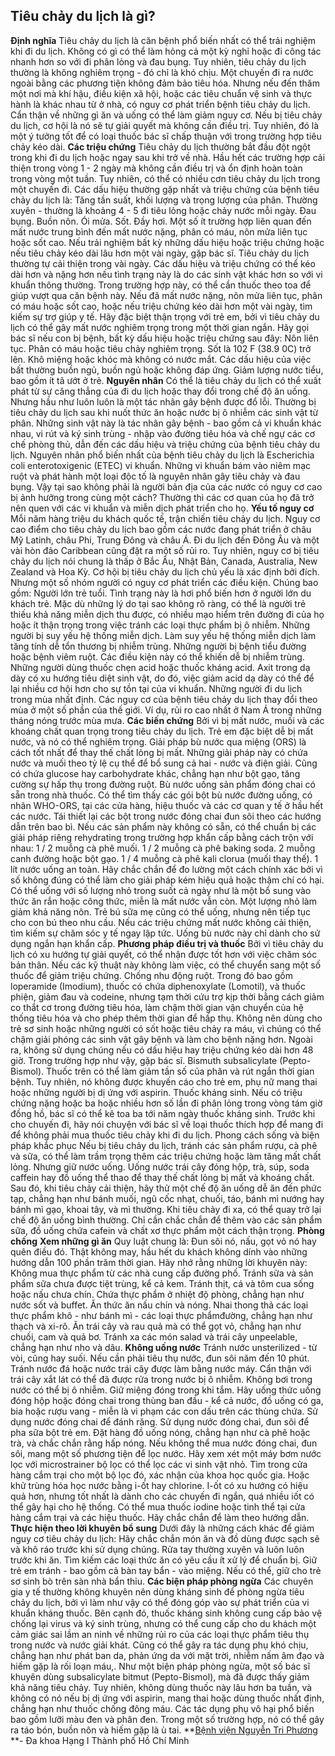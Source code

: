 ## Tiêu chảy du lịch là gì?

**Định nghĩa**
Tiêu chảy du lịch là căn bệnh phổ biến nhất có thể trải nghiệm khi đi du lịch. Không có gì có thể làm hỏng cả một kỳ nghỉ hoặc đi công tác nhanh hơn so với đi phân lỏng và đau bụng. Tuy nhiên, tiêu chảy du lịch thường là không nghiêm trọng - đó chỉ là khó chịu.
Một chuyến đi ra nước ngoài bằng các phương tiện không đảm bảo tiêu hóa. Nhưng nếu đến thăm một nơi mà khí hậu, điều kiện xã hội, hoặc các tiêu chuẩn vệ sinh và thực hành là khác nhau từ ở nhà, có nguy cơ phát triển bệnh tiêu chảy du lịch.
Cẩn thận về những gì ăn và uống có thể làm giảm nguy cơ. Nếu bị tiêu chảy du lịch, cơ hội là nó sẽ tự giải quyết mà không cần điều trị. Tuy nhiên, đó là một ý tưởng tốt để có loại thuốc bác sĩ chấp thuận với trong trường hợp tiêu chảy kéo dài.
**Các triệu chứng**
Tiêu chảy du lịch thường bắt đầu đột ngột trong khi đi du lịch hoặc ngay sau khi trở về nhà. Hầu hết các trường hợp cải thiện trong vòng 1 - 2 ngày mà không cần điều trị và ổn định hoàn toàn trong vòng một tuần. Tuy nhiên, có thể có nhiều cơn tiêu chảy du lịch trong một chuyến đi.
Các dấu hiệu thường gặp nhất và triệu chứng của bệnh tiêu chảy du lịch là:
Tăng tần suất, khối lượng và trọng lượng của phân.
Thường xuyên - thường là khoảng 4 - 5 đi tiêu lỏng hoặc chảy nước mỗi ngày.
Đau bụng.
Buồn nôn.
Ói mửa.
Sốt.
Đầy hơi.
Một số ít trường hợp liên quan đến mất nước trung bình đến mất nước nặng, phân có máu, nôn mửa liên tục hoặc sốt cao. Nếu trải nghiệm bất kỳ những dấu hiệu hoặc triệu chứng hoặc nếu tiêu chảy kéo dài lâu hơn một vài ngày, gặp bác sĩ.
Tiêu chảy du lịch thường tự cải thiện trong vài ngày. Các dấu hiệu và triệu chứng có thể kéo dài hơn và nặng hơn nếu tình trạng này là do các sinh vật khác hơn so với vi khuẩn thông thường. Trong trường hợp này, có thể cần thuốc theo toa để giúp vượt qua căn bệnh này.
Nếu đã mất nước nặng, nôn mửa liên tục, phân có máu hoặc sốt cao, hoặc nếu triệu chứng kéo dài hơn một vài ngày, tìm kiếm sự trợ giúp y tế.
Hãy đặc biệt thận trọng với trẻ em, bởi vì tiêu chảy du lịch có thể gây mất nước nghiêm trọng trong một thời gian ngắn. Hãy gọi bác sĩ nếu con bị bệnh, bất kỳ dấu hiệu hoặc triệu chứng sau đây:
Nôn liên tục.
Phân có máu hoặc tiêu chảy nghiêm trọng.
Sốt là 102 F (38.9 0C) trở lên.
Khô miệng hoặc khóc mà không có nước mắt.
Các dấu hiệu của việc bất thường buồn ngủ, buồn ngủ hoặc không đáp ứng.
Giảm lượng nước tiểu, bao gồm ít tã ướt ở trẻ.
**Nguyên nhân**
Có thể là tiêu chảy du lịch có thể xuất phát từ sự căng thẳng của đi du lịch hoặc thay đổi trong chế độ ăn uống. Nhưng hầu như luôn luôn là một tác nhân gây bệnh được đổ lỗi.
Thường bị tiêu chảy du lịch sau khi nuốt thức ăn hoặc nước bị ô nhiễm các sinh vật từ phân. Những sinh vật này là tác nhân gây bệnh - bao gồm cả vi khuẩn khác nhau, vi rút và ký sinh trùng - nhập vào đường tiêu hóa và chế ngự các cơ chế phòng thủ, dẫn đến các dấu hiệu và triệu chứng của bệnh tiêu chảy du lịch.
Nguyên nhân phổ biến nhất của bệnh tiêu chảy du lịch là Escherichia coli enterotoxigenic (ETEC) vi khuẩn. Những vi khuẩn bám vào niêm mạc ruột và phát hành một loại độc tố là nguyên nhân gây tiêu chảy và đau bụng.
Vậy tại sao không phải là người bản địa của các nước có nguy cơ cao bị ảnh hưởng trong cùng một cách? Thường thì các cơ quan của họ đã trở nên quen với các vi khuẩn và miễn dịch phát triển cho họ.
**Yếu tố nguy cơ**
Mỗi năm hàng triệu du khách quốc tế, trận chiến tiêu chảy du lịch. Nguy cơ cao điểm cho tiêu chảy du lịch bao gồm các nước đang phát triển ở châu Mỹ Latinh, châu Phi, Trung Đông và châu Á.
Đi du lịch đến Đông Âu và một vài hòn đảo Caribbean cũng đặt ra một số rủi ro. Tuy nhiên, nguy cơ bị tiêu chảy du lịch nói chung là thấp ở Bắc Âu, Nhật Bản, Canada, Australia, New Zealand và Hoa Kỳ.
Cơ hội bị tiêu chảy du lịch chủ yếu là xác định bởi đích. Nhưng một số nhóm người có nguy cơ phát triển các điều kiện. Chúng bao gồm:
Người lớn trẻ tuổi. Tình trạng này là hơi phổ biến hơn ở người lớn du khách trẻ. Mặc dù những lý do tại sao không rõ ràng, có thể là người trẻ thiếu khả năng miễn dịch thu được, có nhiều mạo hiểm trên đường đi của họ hoặc ít thận trọng trong việc tránh các loại thực phẩm bị ô nhiễm.
Những người bị suy yếu hệ thống miễn dịch. Làm suy yếu hệ thống miễn dịch làm tăng tính dễ tổn thương bị nhiễm trùng.
Những người bị bệnh tiểu đường hoặc bệnh viêm ruột. Các điều kiện này có thể khiến dễ bị nhiễm trùng.
Những người dùng thuốc chẹn acid hoặc thuốc kháng acid. Axit trong dạ dày có xu hướng tiêu diệt sinh vật, do đó, việc giảm acid dạ dày có thể để lại nhiều cơ hội hơn cho sự tồn tại của vi khuẩn.
Những người đi du lịch trong mùa nhất định. Các nguy cơ của bệnh tiêu chảy du lịch thay đổi theo mùa ở một số phần của thế giới. Ví dụ, rủi ro cao nhất ở Nam Á trong những tháng nóng trước mùa mưa.
**Các biến chứng**
Bởi vì bị mất nước, muối và các khoáng chất quan trọng trong tiêu chảy du lịch. Trẻ em đặc biệt dễ bị mất nước, và nó có thể nghiêm trọng.
Giải pháp bù nước qua miệng (ORS) là cách tốt nhất để thay thế chất lỏng bị mất. Những giải pháp này có chứa nước và muối theo tỷ lệ cụ thể để bổ sung cả hai - nước và điện giải. Cũng có chứa glucose hay carbohydrate khác, chẳng hạn như bột gạo, tăng cường sự hấp thụ trong đường ruột.
Bù nước uống sản phẩm đóng chai có sẵn trong nhà thuốc. Có thể tìm thấy các gói bột bù nước đường uống, có nhãn WHO-ORS, tại các cửa hàng, hiệu thuốc và các cơ quan y tế ở hầu hết các nước. Tái thiết lại các bột trong nước đóng chai đun sôi theo các hướng dẫn trên bao bì.
Nếu các sản phẩm này không có sẵn, có thể chuẩn bị các giải pháp riêng rehydrating trong trường hợp khẩn cấp bằng cách trộn với nhau:
1 / 2 muỗng cà phê muối.
1 / 2 muỗng cà phê baking soda.
2 muỗng canh đường hoặc bột gạo.
1 / 4 muỗng cà phê kali clorua (muối thay thế).
1 lít nước uống an toàn.
Hãy chắc chắn để đo lường một cách chính xác bởi vì số không đúng có thể làm cho giải pháp kém hiệu quả hoặc thậm chí có hại.
Có thể uống với số lượng nhỏ trong suốt cả ngày như là một bổ sung vào thức ăn rắn hoặc công thức, miễn là mất nước vẫn còn. Một lượng nhỏ làm giảm khả năng nôn. Trẻ bú sữa mẹ cũng có thể uống, nhưng nên tiếp tục cho con bú theo nhu cầu. Nếu các triệu chứng mất nước không cải thiện, tìm kiếm sự chăm sóc y tế ngay lập tức. Uống bù nước này chỉ dành cho sử dụng ngắn hạn khẩn cấp.
**Phương pháp điều trị và thuốc**
Bởi vì tiêu chảy du lịch có xu hướng tự giải quyết, có thể nhận được tốt hơn với việc chăm sóc bản thân. Nếu các kỹ thuật này không làm việc, có thể chuyển sang một số thuốc để giảm triệu chứng.
Chống nhu động ruột. Trong đó bao gồm loperamide (Imodium), thuốc có chứa diphenoxylate (Lomotil), và thuốc phiện, giảm đau và codeine, nhưng tạm thời cứu trợ kịp thời bằng cách giảm co thắt cơ trong đường tiêu hóa, làm chậm thời gian vận chuyển của hệ thống tiêu hóa và cho phép thêm thời gian để hấp thụ. Không nên dùng cho trẻ sơ sinh hoặc những người có sốt hoặc tiêu chảy ra máu, vì chúng có thể chậm giải phóng các sinh vật gây bệnh và làm cho bệnh nặng hơn. Ngoài ra, không sử dụng chúng nếu có dấu hiệu hay triệu chứng kéo dài hơn 48 giờ. Trong trường hợp như vậy, gặp bác sĩ.
Bismuth subsalicylate (Pepto-Bismol). Thuốc trên có thể làm giảm tần số của phân và rút ngắn thời gian bệnh. Tuy nhiên, nó không được khuyến cáo cho trẻ em, phụ nữ mang thai hoặc những người bị dị ứng với aspirin.
Thuốc kháng sinh. Nếu có triệu chứng nặng hoặc ba hoặc nhiều hơn số lần đi phân lỏng trong vòng tám giờ đồng hồ, bác sĩ có thể kê toa ba tới năm ngày thuốc kháng sinh.
Trước khi cho chuyến đi, hãy nói chuyện với bác sĩ về loại thuốc thích hợp để mang đi để không phải mua thuốc tiêu chảy khi đi du lịch.
Phong cách sống và biện pháp khắc phục
Nếu bị tiêu chảy du lịch, tránh các sản phẩm rượu, cà phê và sữa, có thể làm trầm trọng thêm các triệu chứng hoặc làm tăng mất chất lỏng. Nhưng giữ nước uống.
Uống nước trái cây đóng hộp, trà, súp, soda caffein hay đồ uống thể thao để thay thế chất lỏng bị mất và khoáng chất. Sau đó, khi tiêu chảy cải thiện, hãy thử một chế độ ăn uống dễ ăn đến phức tạp, chẳng hạn như bánh muối, ngũ cốc nhạt, chuối, táo, bánh mì nướng hay bánh mì gạo, khoai tây, và mì thường. Khi tiêu chảy đi xa, có thể quay trở lại chế độ ăn uống bình thường. Chỉ cần chắc chắn để thêm vào các sản phẩm sữa, đồ uống chứa cafein và chất xơ thực phẩm một cách thận trọng.
**Phòng chống**
**Xem những gì ăn**
Quy luật chung là: Đun sôi nó, nấu, gọt vỏ nó hay quên điều đó. Thật không may, hầu hết du khách không dính vào những hướng dẫn 100 phần trăm thời gian. Hãy nhớ rằng những lời khuyên này:
Không mua thực phẩm từ các nhà cung cấp đường phố.
Tránh sữa và sản phẩm sữa chưa được tiệt trùng, kể cả kem.
Tránh thịt, cá và tôm cua sống hoặc nấu chưa chín.
Chứa thực phẩm ở nhiệt độ phòng, chẳng hạn như nước sốt và buffet.
Ăn thức ăn nấu chín và nóng.
Nhai thong thả các loại thực phẩm khô - như bánh mì - các loại thực phẩmđường, chẳng hạn như thạch và xi-rô.
Ăn trái cây và rau quả mà có thể gọt vỏ, chẳng hạn như chuối, cam và quả bơ. Tránh xa các món salad và trái cây unpeelable, chẳng hạn như nho và dâu.
**Không uống nước**
Tránh nước unsterilized - từ vòi, cũng hay suối. Nếu cần phải tiêu thụ nước, đun sôi năm đến 10 phút.
Tránh nước đá hoặc nước trái cây được làm bằng nước máy.
Cẩn thận với trái cây xắt lát có thể đã được rửa trong nước bị ô nhiễm.
Không bơi trong nước có thể bị ô nhiễm.
Giữ miệng đóng trong khi tắm.
Hãy uống thức uống đóng hộp hoặc đóng chai trong thùng ban đầu - kể cả nước, đồ uống có ga, bia hoặc rượu vang - miễn là vi phạm các con dấu trên các thùng chứa.
Sử dụng nước đóng chai để đánh răng.
Sử dụng nước đóng chai, đun sôi để pha sữa bột trẻ em.
Đặt hàng đồ uống nóng, chẳng hạn như cà phê hoặc trà, và chắc chắn rằng hấp nóng.
Nếu không thể mua nước đóng chai, đun sôi, mang một số phương tiện để lọc nước. Hãy xem xét một máy bơm nước lọc với microstrainer bộ lọc có thể lọc các vi sinh vật nhỏ. Tìm trong cửa hàng cắm trại cho một bộ lọc đó, xác nhận của khoa học quốc gia. Hoặc khử trùng hóa học nước bằng i-ốt hay chlorine. I-ốt có xu hướng có hiệu quả hơn, nhưng tốt nhất là dành cho các chuyến đi ngắn, quá nhiều iốt có thể gây hại cho hệ thống. Có thể mua thuốc iodine hoặc tinh thể tại cửa hàng cắm trại và các hiệu thuốc. Hãy chắc chắn để làm theo hướng dẫn.
**Thực hiện theo lời khuyên bổ sung**
Dưới đây là những cách khác để giảm nguy cơ tiêu chảy du lịch:
Hãy chắc chắn món ăn và đồ dùng được sạch sẽ và khô ráo trước khi sử dụng chúng.
Rửa tay thường xuyên và luôn luôn trước khi ăn.
Tìm kiếm các loại thức ăn có yêu cầu ít xử lý để chuẩn bị.
Giữ trẻ em tránh - bao gồm cả bàn tay bẩn - vào miệng. Nếu có thể, giữ cho trẻ sơ sinh bò trên sàn nhà bẩn thỉu.
**Các biện pháp phòng ngừa**
Các chuyên gia y tế thường không khuyên nên dùng kháng sinh để phòng ngừa tiêu chảy du lịch, bởi vì làm như vậy có thể đóng góp vào sự phát triển của vi khuẩn kháng thuốc. Bên cạnh đó, thuốc kháng sinh không cung cấp bảo vệ chống lại virus và ký sinh trùng, nhưng có thể cung cấp cho du khách một cảm giác sai lầm an ninh về những rủi ro của các loại thực phẩm tiêu thụ trong nước và nước giải khát. Cũng có thể gây ra tác dụng phụ khó chịu, chẳng hạn như phát ban da, phản ứng da với mặt trời, nhiễm nấm âm đạo và hiếm gặp là rối loạn máu,.
Như một biện pháp phòng ngừa, một số bác sĩ khuyên dùng subsalicylate bitmut (Pepto-Bismol), mà đã được thấy giảm khả năng tiêu chảy. Tuy nhiên, không dùng thuốc này lâu hơn ba tuần, và không có nó nếu bị dị ứng với aspirin, mang thai hoặc dùng thuốc nhất định, chẳng hạn như thuốc chống đông máu. Các tác dụng phụ vô hại phổ biến bao gồm lưỡi màu đen và phân đen. Trong một số trường hợp, nó có thể gây ra táo bón, buồn nôn và hiếm gặp là ù tai.
**[Bệnh viện Nguyễn Tri Phương](https://bvnguyentriphuong.com.vn/) **- Đa khoa Hạng I Thành phố Hồ Chí Minh
